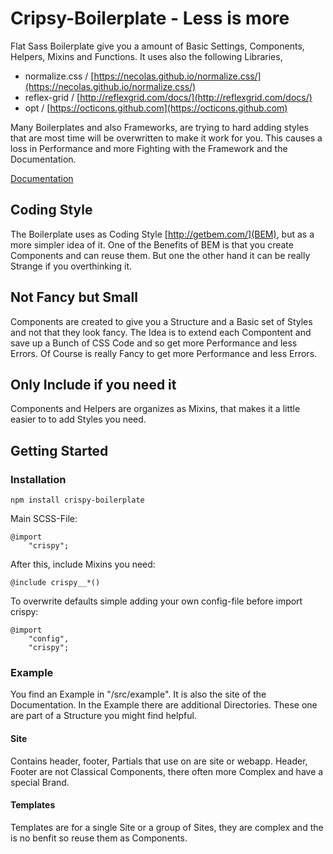 # Cripsy-Boilerplate - Less is more

Flat Sass Boilerplate give you a amount of Basic Settings, Components, Helpers,
Mixins and Functions. It uses also the following Libraries,

* normalize.css / [https://necolas.github.io/normalize.css/](https://necolas.github.io/normalize.css/)
* reflex-grid / [http://reflexgrid.com/docs/](http://reflexgrid.com/docs/)
* opt / [https://octicons.github.com](https://octicons.github.com)

Many Boilerplates and also Frameworks, are trying to hard adding styles that
are most time will be overwritten to make it work for you. This causes a loss in
Performance and more Fighting with the Framework and the Documentation.

[Documentation](https://crispy-boilerplate.org)

## Coding Style

The Boilerplate uses as Coding Style [http://getbem.com/](BEM), but as a more
simpler idea of it. One of the Benefits of BEM is that you create Components and
can reuse them. But one the other hand it can be really Strange if you overthinking it.

## Not Fancy but Small

Components are created to give you a Structure and a Basic set of Styles and
not that they look fancy. The Idea is to extend each Compontent and save up
a Bunch of CSS Code and so get more Performance and less Errors.
Of Course is really Fancy to get more Performance and less Errors.

## Only Include if you need it

Components and Helpers are organizes as Mixins, that makes it a little easier to
to add Styles you need.

## Getting Started
### Installation

```
npm install crispy-boilerplate
```

Main SCSS-File:

```
@import
    "crispy";
```

After this, include Mixins you need:

```
@include crispy__*()
```

To overwrite defaults simple adding your own config-file before import crispy:

```
@import
    "config",
    "crispy";
```

### Example

You find an Example in "/src/example". It is also the site of the Documentation.
In the Example there are additional Directories. These one are part of a Structure
you might find helpful.

#### Site

Contains header, footer, Partials that use on are site or webapp. Header, Footer are
not Classical Components, there often more Complex and have a special Brand.

#### Templates

Templates are for a single Site or a group of Sites, they are complex and the is
no benfit so reuse them as Components.
